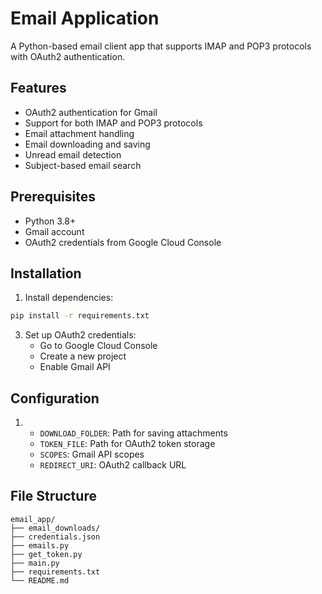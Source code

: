 # Email Application

A Python-based email client app that supports IMAP and POP3 protocols with OAuth2 authentication.

## Features

- OAuth2 authentication for Gmail
- Support for both IMAP and POP3 protocols
- Email attachment handling
- Email downloading and saving
- Unread email detection
- Subject-based email search

## Prerequisites

- Python 3.8+
- Gmail account
- OAuth2 credentials from Google Cloud Console

## Installation

1. Install dependencies:
```bash
pip install -r requirements.txt
```

3. Set up OAuth2 credentials:
   - Go to Google Cloud Console
   - Create a new project
   - Enable Gmail API

## Configuration

1. 
   - `DOWNLOAD_FOLDER`: Path for saving attachments
   - `TOKEN_FILE`: Path for OAuth2 token storage
   - `SCOPES`: Gmail API scopes
   - `REDIRECT_URI`: OAuth2 callback URL

## File Structure

```
email_app/
├── email_downloads/
├── credentials.json
├── emails.py
├── get_token.py
├── main.py
├── requirements.txt
└── README.md
```